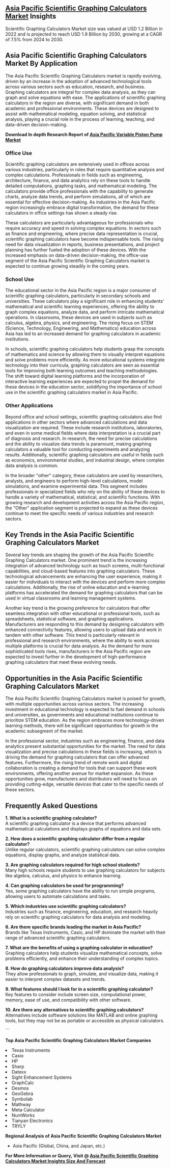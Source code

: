 <h2><a href="https://www.verifiedmarketreports.com/download-sample/?rid=313244&amp;utm_source=Github-Feb&amp;utm_medium=225" target="_blank">Asia Pacific Scientific Graphing Calculators Market</a> Insights</h2><p>Scientific Graphing Calculators Market size was valued at USD 1.2 Billion in 2022 and is projected to reach USD 1.9 Billion by 2030, growing at a CAGR of 7.5% from 2024 to 2030.</p><p><h2>Asia Pacific Scientific Graphing Calculators Market By Application</h2> <p>The Asia Pacific Scientific Graphing Calculators market is rapidly evolving, driven by an increase in the adoption of advanced technological tools across various sectors such as education, research, and business. Graphing calculators are integral for complex data analysis, as they can graph and solve equations with ease. The applications of scientific graphing calculators in the region are diverse, with significant demand in both academic and professional environments. These devices are designed to assist with mathematical modeling, equation solving, and statistical analysis, playing a crucial role in the process of learning, teaching, and data-driven decision-making.</p> <p><strong><p><strong>Download In depth Research Report of <a href="https://www.verifiedmarketreports.com/download-sample/?rid=236118&amp;utm_source=Pulse-Dec&amp;utm_medium=225" target="_blank">Asia Pacific Variable Piston Pump Market</a></strong></p></strong></p> <h3>Office Use</h3> <p>Scientific graphing calculators are extensively used in offices across various industries, particularly in roles that require quantitative analysis and complex calculations. Professionals in fields such as engineering, architecture, finance, and data analytics rely on these tools to handle detailed computations, graphing tasks, and mathematical modeling. The calculators provide office professionals with the capability to generate charts, analyze data trends, and perform simulations, all of which are essential for effective decision-making. As industries in the Asia Pacific region increasingly embrace digital transformation, the demand for these calculators in office settings has shown a steady rise.</p> <p>These calculators are particularly advantageous for professionals who require accuracy and speed in solving complex equations. In sectors such as finance and engineering, where precise data representation is crucial, scientific graphing calculators have become indispensable tools. The rising need for data visualization in reports, business presentations, and project planning has further fueled the adoption of these devices. With the increased emphasis on data-driven decision-making, the office-use segment of the Asia Pacific Scientific Graphing Calculators market is expected to continue growing steadily in the coming years.</p> <h3>School Use</h3> <p>The educational sector in the Asia Pacific region is a major consumer of scientific graphing calculators, particularly in secondary schools and universities. These calculators play a significant role in enhancing students' mathematical and scientific learning experiences, offering the ability to graph complex equations, analyze data, and perform intricate mathematical operations. In classrooms, these devices are used in subjects such as calculus, algebra, physics, and engineering. The rising focus on STEM (Science, Technology, Engineering, and Mathematics) education across Asia has led to an increased demand for graphing calculators in academic institutions.</p> <p>In schools, scientific graphing calculators help students grasp the concepts of mathematics and science by allowing them to visually interpret equations and solve problems more efficiently. As more educational systems integrate technology into their curricula, graphing calculators are seen as essential tools for improving both learning outcomes and teaching methodologies. The shift toward digital learning platforms and the incorporation of interactive learning experiences are expected to propel the demand for these devices in the education sector, solidifying the importance of school use in the scientific graphing calculators market in Asia Pacific.</p> <h3>Other Applications</h3> <p>Beyond office and school settings, scientific graphing calculators also find applications in other sectors where advanced calculations and data visualization are required. These include research institutions, laboratories, and even in some medical fields where data interpretation is a crucial part of diagnosis and research. In research, the need for precise calculations and the ability to visualize data trends is paramount, making graphing calculators a valuable tool for conducting experiments and analyzing results. Additionally, scientific graphing calculators are useful in fields such as economics, environmental studies, and industrial design, where complex data analysis is common.</p> <p>In the broader "other" category, these calculators are used by researchers, analysts, and engineers to perform high-level calculations, model simulations, and examine experimental data. This segment includes professionals in specialized fields who rely on the ability of these devices to handle a variety of mathematical, statistical, and scientific functions. With growing research and development activities across the Asia Pacific region, the "Other" application segment is projected to expand as these devices continue to meet the specific needs of various industries and research sectors.</p> <h2>Key Trends in the Asia Pacific Scientific Graphing Calculators Market</h2> <p>Several key trends are shaping the growth of the Asia Pacific Scientific Graphing Calculators market. One prominent trend is the increasing integration of advanced technology such as touch screens, multi-functional capabilities, and cloud-based features into graphing calculators. These technological advancements are enhancing the user experience, making it easier for individuals to interact with the devices and perform more complex calculations. Additionally, the rise of online education and e-learning platforms has accelerated the demand for graphing calculators that can be used in virtual classrooms and learning management systems.</p> <p>Another key trend is the growing preference for calculators that offer seamless integration with other educational or professional tools, such as spreadsheets, statistical software, and graphing applications. Manufacturers are responding to this demand by designing calculators with enhanced connectivity features, allowing users to upload data and work in tandem with other software. This trend is particularly relevant in professional and research environments, where the ability to work across multiple platforms is crucial for data analysis. As the demand for more sophisticated tools rises, manufacturers in the Asia Pacific region are expected to invest further in the development of high-performance graphing calculators that meet these evolving needs.</p> <h2>Opportunities in the Asia Pacific Scientific Graphing Calculators Market</h2> <p>The Asia Pacific Scientific Graphing Calculators market is poised for growth, with multiple opportunities across various sectors. The increasing investment in educational technology is expected to fuel demand in schools and universities, as governments and educational institutions continue to prioritize STEM education. As the region embraces more technology-driven learning methods, there will be significant opportunities for growth in the academic subsegment of the market.</p> <p>In the professional sector, industries such as engineering, finance, and data analytics present substantial opportunities for the market. The need for data visualization and precise calculations in these fields is increasing, which is driving the demand for graphing calculators that can offer advanced features. Furthermore, the rising trend of remote work and digital collaboration is creating a demand for tools that can support these work environments, offering another avenue for market expansion. As these opportunities grow, manufacturers and distributors will need to focus on providing cutting-edge, versatile devices that cater to the specific needs of these sectors.</p> <h2>Frequently Asked Questions</h2> <p><strong>1. What is a scientific graphing calculator?</strong><br> A scientific graphing calculator is a device that performs advanced mathematical calculations and displays graphs of equations and data sets. </p> <p><strong>2. How does a scientific graphing calculator differ from a regular calculator?</strong><br> Unlike regular calculators, scientific graphing calculators can solve complex equations, display graphs, and analyze statistical data. </p> <p><strong>3. Are graphing calculators required for high school students?</strong><br> Many high schools require students to use graphing calculators for subjects like algebra, calculus, and physics to enhance learning. </p> <p><strong>4. Can graphing calculators be used for programming?</strong><br> Yes, some graphing calculators have the ability to run simple programs, allowing users to automate calculations and tasks. </p> <p><strong>5. Which industries use scientific graphing calculators?</strong><br> Industries such as finance, engineering, education, and research heavily rely on scientific graphing calculators for data analysis and modeling. </p> <p><strong>6. Are there specific brands leading the market in Asia Pacific?</strong><br> Brands like Texas Instruments, Casio, and HP dominate the market with their range of advanced scientific graphing calculators. </p> <p><strong>7. What are the benefits of using a graphing calculator in education?</strong><br> Graphing calculators help students visualize mathematical concepts, solve problems efficiently, and enhance their understanding of complex topics. </p> <p><strong>8. How do graphing calculators improve data analysis?</strong><br> They allow professionals to graph, simulate, and visualize data, making it easier to interpret complex datasets and trends. </p> <p><strong>9. What features should I look for in a scientific graphing calculator?</strong><br> Key features to consider include screen size, computational power, memory, ease of use, and compatibility with other software. </p> <p><strong>10. Are there any alternatives to scientific graphing calculators?</strong><br> Alternatives include software solutions like MATLAB and online graphing tools, but they may not be as portable or accessible as physical calculators. </p> ```</p><p><strong>Top Asia Pacific Scientific Graphing Calculators Market Companies</strong></p><div data-test-id=""><p><li>Texas Instruments</li><li> Casio</li><li> HP</li><li> Sharp</li><li> Datexx</li><li> Sight Enhancement Systems</li><li> GraphCalc</li><li> Desmos</li><li> GeoGebra</li><li> Symbolab</li><li> Mathway</li><li> Meta Calculator</li><li> NumWorks</li><li> Tianyan Electronics</li><li> TRYLY</li></p><div><strong>Regional Analysis of&nbsp;Asia Pacific Scientific Graphing Calculators Market</strong></div><ul><li dir="ltr"><p dir="ltr">Asia Pacific (Global, China, and Japan, etc.)</p></li></ul><p><strong>For More Information or Query, Visit @&nbsp;</strong><strong><a href="https://www.verifiedmarketreports.com/product/scientific-graphing-calculators-market/?utm_source=Github-Feb&amp;utm_medium=225" target="_blank">Asia Pacific Scientific Graphing Calculators Market Insights Size And Forecast</a></strong></p></div><h2>&nbsp;</h2><div data-test-id="">&nbsp;</div>

